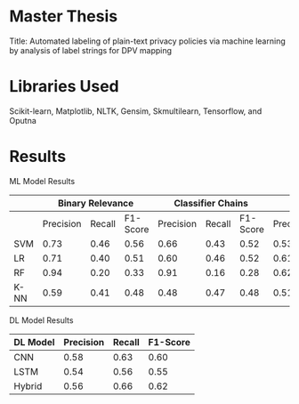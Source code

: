 # Master Thesis
Title: Automated labeling of plain-text privacy policies via machine learning by analysis of label strings for DPV mapping

# Libraries Used
Scikit-learn, Matplotlib, NLTK, Gensim, Skmultilearn, Tensorflow, and Oputna 

# Results 

ML Model Results
<table>
<thead>
  <tr>
    <th></th>
    <th colspan="3">Binary Relevance</th>
    <th colspan="3">Classifier Chains</th>
    <th colspan="3">Label Powerset</th>
  </tr>
</thead>
<tbody>
  <tr>
    <td></td>
    <td>Precision</td>
    <td>Recall</td>
    <td>F1-Score</td>
    <td>Precision</td>
    <td>Recall</td>
    <td>F1-Score</td>
    <td>Precision</td>
    <td>Recall</td>
    <td>F1-Score</td>
  </tr>
  <tr>
    <td>SVM</td>
    <td>0.73</td>
    <td>0.46</td>
    <td>0.56</td>
    <td>0.66</td>
    <td>0.43</td>
    <td>0.52</td>
    <td>0.53</td>
    <td>0.47</td>
    <td>0.50</td>
  </tr>
  <tr>
    <td>LR</td>
    <td>0.71</td>
    <td>0.40</td>
    <td>0.51</td>
    <td>0.60</td>
    <td>0.46</td>
    <td>0.52</td>
    <td>0.61</td>
    <td>0.47</td>
    <td>0.53</td>
  </tr>
  <tr>
    <td>RF</td>
    <td>0.94</td>
    <td>0.20</td>
    <td>0.33</td>
    <td>0.91</td>
    <td>0.16</td>
    <td>0.28</td>
    <td>0.62</td>
    <td>0.48</td>
    <td>0.52</td>
  </tr>
  <tr>
    <td>K-NN</td>
    <td>0.59</td>
    <td>0.41</td>
    <td>0.48</td>
    <td>0.48</td>
    <td>0.47</td>
    <td>0.48</td>
    <td>0.51</td>
    <td>0.54</td>
    <td>0.50</td>
  </tr>
</tbody>
</table>

DL Model Results

| DL Model | Precision | Recall | F1-Score |
|----------|-----------|--------|----------|
| CNN      |   0.58    |  0.63  |   0.60   |
| LSTM     |   0.54    |  0.56  |   0.55   |
| Hybrid   |   0.56    |  0.66  |   0.62   |
